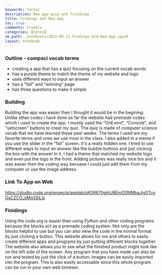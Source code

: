 ```yaml
---
keywords: fastai
description: New app quiz and finidings 
title: Findings and New App
toc: true
comments: truediv
categories: [notes]
nb_path: _notebooks/2022-09-11-Findings-And-New-App.ipynb
layout: notebook
---
```


<!--
#################################################
### THIS FILE WAS AUTOGENERATED! DO NOT EDIT! ###
#################################################
# file to edit: _notebooks/2022-09-11-Findings-And-New-App.ipynb
-->

<div class="container" id="notebook-container">
        
<div class="cell border-box-sizing text_cell rendered"><div class="inner_cell">
<div class="text_cell_render border-box-sizing rendered_html">
<h3 id="Outline---compsci-vocab-terms">Outline - compsci vocab terms<a class="anchor-link" href="#Outline---compsci-vocab-terms"> </a></h3><ul>
<li>creating a app that has a quiz focusing on the current vocab words </li>
<li>has a purple theme to match the theme of my website and logo</li>
<li>uses different ways to input an answer</li>
<li>has a "fail" and "winning" page</li>
<li>has three questions to make it simple</li>
</ul>

</div>
</div>
</div>
<div class="cell border-box-sizing text_cell rendered"><div class="inner_cell">
<div class="text_cell_render border-box-sizing rendered_html">
<h3 id="Building">Building<a class="anchor-link" href="#Building"> </a></h3><p>Building the app was easier then I thought it would be in the begining. Unlike other codes I have done so far the website had premade codes whcih I used to create the app. I mostly used the "OnEvent", "Console", and "setscreen" buttons to creat my quiz. The quiz is made of computer science vocab that we have learned these past weeks. The terms I used are my favorite terms and ones we use most in the class. I also added in a meme if you use the slider in the "fail" screen. It's a really hidden one. I tried to use different ways to input an answer like the bubble buttons and just clicking the box with the answer in it. I had a theme that matched my website logo and even put the logo in the front. Adding pictures was really nice too and it was easier then the coding way becuase I could just add them from my computer or use the image address.</p>

</div>
</div>
</div>
<div class="cell border-box-sizing text_cell rendered"><div class="inner_cell">
<div class="text_cell_render border-box-sizing rendered_html">
<h3 id="Link-To-App-on-Web">Link To App on Web<a class="anchor-link" href="#Link-To-App-on-Web"> </a></h3><p><a href="https://studio.code.org/projects/applab/pK0X670gjhU8EmO0NMbaJigSTuvGsCZCO_xMq3SiLls">https://studio.code.org/projects/applab/pK0X670gjhU8EmO0NMbaJigSTuvGsCZCO_xMq3SiLls</a></p>

</div>
</div>
</div>
<div class="cell border-box-sizing text_cell rendered"><div class="inner_cell">
<div class="text_cell_render border-box-sizing rendered_html">
<h3 id="Finidings">Finidings<a class="anchor-link" href="#Finidings"> </a></h3><p>Using the code.org is easier then using Python and other coding programs because the blocks act as a premade coding system. Not only are the blocks helpful to use but you can also veiw the code in the normal format by just clicking a button. This website allows for me and others to easily create different apps and programs by just putting different blocks together. The website also allows you to see what the finished product might look like on the left side of the screen. Any program that you have made can also be run and tested by just the click of a button. Images can be easily imported into the program. This is also easily accessable since this whole program can be run in your own web browser.</p>

</div>
</div>
</div>
</div>
 

